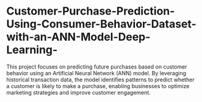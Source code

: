 # Customer-Purchase-Prediction-Using-Consumer-Behavior-Dataset-with-an-ANN-Model-Deep-Learning-
This project focuses on predicting future purchases based on customer behavior using an Artificial Neural Network (ANN) model. By leveraging historical transaction data, the model identifies patterns to predict whether a customer is likely to make a purchase, enabling businesses to optimize marketing strategies and improve customer engagement.
